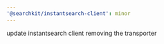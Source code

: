 ```yaml
---
'@searchkit/instantsearch-client': minor
---
```


update instantsearch client removing the transporter
